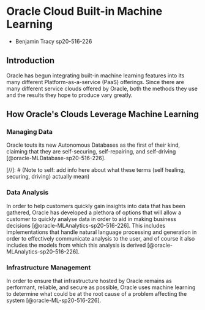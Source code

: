 # Oracle Cloud Built-in Machine Learning

* Benjamin Tracy sp20-516-226

## Introduction

Oracle has begun integrating built-in machine learning features into its many different Platform-as-a-service (PaaS) offerings.
Since there are many different service clouds offered by Oracle, both the methods they use and the results they hope to 
produce vary greatly.


## How Oracle's Clouds Leverage Machine Learning

### Managing Data

Oracle touts its new Autonomous Databases as the first of their kind, claiming that they are self-securing, self-repairing, 
and self-driving [@oracle-MLDatabase-sp20-516-226].

[//]: # (Note to self: add info here about what these terms (self healing, securing, driving) actually mean)

### Data Analysis

In order to help customers quickly gain insights into data that has been gathered, Oracle has developed a plethora of options
that will allow a customer to quickly analyse data in order to aid in making business decisions [@oracle-MLAnalytics-sp20-516-226].
This includes implementations that handle natural language processing and generation in order to effectively communicate analysis 
to the user, and of course it also includes the models from which this analysis is derived [@oracle-MLAnalytics-sp20-516-226]. 

### Infrastructure Management

In order to ensure that infrastructure hosted by Oracle remains as performant, reliable, and secure as possible, Oracle 
uses machine learning to determine what could be at the root cause of a problem affecting the system [@oracle-ML-sp20-516-226].
